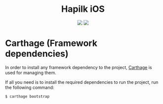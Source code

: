 <h1 align="center">Hapilk iOS</h1>
<p align="center">
    <img src="https://img.shields.io/badge/Platform-iOS-lightgrey.svg"/>
    <img src="https://img.shields.io/badge/Swift-5-orange.svg"/>
</p>

# Carthage (Framework dependencies)
In order to install any framework dependency to the project, [Carthage](https://github.com/Carthage/Carthage) is used for managing them.

If all you need is to install the required dependencies to run the project, run the following command:

```bash
$ carthage bootstrap
```
